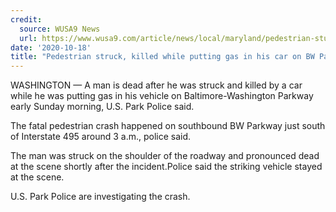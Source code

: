 ```yaml
---
credit:
  source: WUSA9 News
  url: https://www.wusa9.com/article/news/local/maryland/pedestrian-stuck-hit-and-killed-bw-parkway/65-29dac3fc-99f3-43a5-94ea-e267a8528a44
date: '2020-10-18'
title: "Pedestrian struck, killed while putting gas in his car on BW Parkway"
---
```

WASHINGTON — A man is dead after he was struck and killed by a car while he was putting gas in his vehicle on Baltimore-Washington Parkway early Sunday morning, U.S. Park Police said.

The fatal pedestrian crash happened on southbound BW Parkway just south of Interstate 495 around 3 a.m., police said.

The man was struck on the shoulder of the roadway and pronounced dead at the scene shortly after the incident.Police said the striking vehicle stayed at the scene.

U.S. Park Police are investigating the crash.
